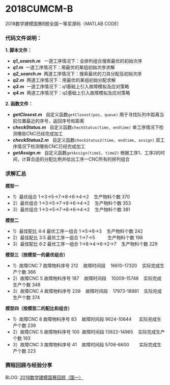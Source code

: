 # 2018CUMCM-B
2018数学建模国赛B题全国一等奖源码（MATLAB CODE)

### 代码文件说明：
**1. 脚本文件：**
* ***q1_search.m*** &nbsp; 一道工序情况下：全排列组合搜索最优的初始次序
* ***q1.m***  &nbsp;一道工序情况下：用最优的某组初始次序求解
* ***q2_search.m***  &nbsp;两道工序情况下：搜索最优的刀具分配及初始次序
* ***q2.m***  &nbsp;两道工序情况下：用最优的某组初始分配求解
* ***q3.m***  &nbsp;一道工序情况下：q1基础上引入故障模拟及应对策略
* ***q4.m***  &nbsp;两道工序情况下：q2基础上引入故障模拟及应对策略

**2. 函数文件：**
* ***getClosest.m***  &nbsp; 自定义函数`getClosest(pos, queue)` 用于寻找队列中距离当前位置最近的序号，返回序号和距离
* ***checkStatus.m*** &nbsp; 自定义函数`checkStatus(time, endtime)` 单工序情况下检测哪些CNC已经完成加工
* ***checkStatus2.m*** &nbsp; 自定义函数`checkStatus2(time, endtime, assign)` 双工序情况下检测哪些CNC已经完成加工
* ***getAssign.m*** &nbsp; 自定义函数`getAssign(time1, time2)` 根据工序1、工序2的时间，计算合适的分配比例并给出工序一CNC所有的排列组合

### 求解汇总
**模型一**
+ 1）最优组合 1->3->5->7->8->6->4->2 &nbsp;&nbsp; 生产物料个数 370
+ 2）最优组合 1->3->5->7->8->6->4->2 &nbsp;&nbsp; 生产物料个数 353
+ 3）最优组合 1->3->5->7->8->6->4->2 &nbsp;&nbsp; 生产物料个数 381

**模型二**
+ 1）最佳配比 4:4 最优工序一组合 1->5->8->3 &nbsp;&nbsp; 生产物料个数 242
+ 2）最佳配比 3:5 最优工序一组合 1->7->5 &nbsp;&nbsp;&nbsp;&nbsp;&nbsp;&nbsp;&nbsp;&nbsp; 生产物料个数 198
+ 3）最佳配比 6:2 最优工序一组合 1->8->4->6->2->7 &nbsp;&nbsp; 生产物料个数 229

**模型三（按模型一的最优组合）**
+ 1）故障CNC 7 故障物料序号 212 &nbsp;&nbsp; 故障时间段 &nbsp;&nbsp; 16610-17320 &nbsp;&nbsp; 实际完成生产个数 366
+ 2）故障CNC 5 故障物料序号 187 &nbsp;&nbsp; 故障时间段 &nbsp;&nbsp; 15009-15748 &nbsp;&nbsp; 实际完成生产个数 348
+ 3）故障CNC 4 故障物料序号 239 &nbsp;&nbsp; 故障时间段 &nbsp;&nbsp; 17973-18981 &nbsp;&nbsp; 实际完成生产个数 374

**模型四（按模型二的配比和组合）**
+ 1）故障CNC 8 故障物料序号 83 &nbsp;&nbsp; 故障时间段  9624-10644 &nbsp;&nbsp;&nbsp;&nbsp; 实际完成生产个数 239
+ 2）故障CNC 5 故障物料序号 100 &nbsp;故障时间段  13822-14965 &nbsp;&nbsp; 实际完成生产个数 193
+ 3）故障CNC 3 故障物料序号 41 &nbsp;&nbsp; 故障时间段 5706-6600 &nbsp;&nbsp;&nbsp;&nbsp;&nbsp;&nbsp; 实际完成生产个数 223

### 赛程回顾与经验分享
BLOG: [2018数学建模国赛回顾（国一）](https://blog.csdn.net/xzy5210123/article/details/84196314 "2018数学建模国赛回顾（国一）")
